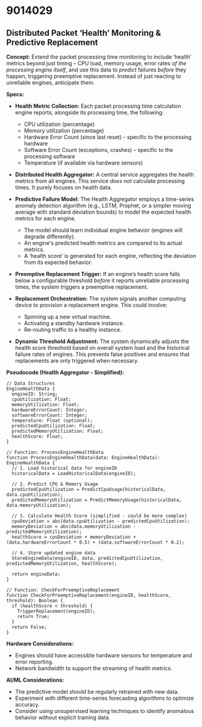 # 9014029

## Distributed Packet ‘Health’ Monitoring & Predictive Replacement

**Concept:** Extend the packet processing time monitoring to include ‘health’ metrics beyond just timing – CPU load, memory usage, error rates *of the processing engine itself*, and use this data to *predict* failures *before* they happen, triggering preemptive replacement.  Instead of just reacting to unreliable engines, anticipate them.

**Specs:**

*   **Health Metric Collection:** Each packet processing time calculation engine reports, alongside its processing time, the following:
    *   CPU utilization (percentage)
    *   Memory utilization (percentage)
    *   Hardware Error Count (since last reset) - specific to the processing hardware
    *   Software Error Count (exceptions, crashes) – specific to the processing software
    *   Temperature (if available via hardware sensors)

*   **Distributed Health Aggregator:**  A central service aggregates the health metrics from all engines. This service *does not* calculate processing times. It purely focuses on health data.

*   **Predictive Failure Model:** The Health Aggregator employs a time-series anomaly detection algorithm (e.g., LSTM, Prophet, or a simpler moving average with standard deviation bounds) to model the expected health metrics for each engine.  

    *   The model should learn individual engine behavior (engines will degrade differently).
    *   An engine's predicted health metrics are compared to its actual metrics.
    *   A ‘health score’ is generated for each engine, reflecting the deviation from its expected behavior.

*   **Preemptive Replacement Trigger:** If an engine’s health score falls below a configurable threshold *before* it reports unreliable processing times, the system triggers a preemptive replacement.

*   **Replacement Orchestration:**  The system signals another computing device to provision a replacement engine. This could involve:
    *   Spinning up a new virtual machine.
    *   Activating a standby hardware instance.
    *   Re-routing traffic to a healthy instance.

*   **Dynamic Threshold Adjustment:** The system dynamically adjusts the health score threshold based on overall system load and the historical failure rates of engines. This prevents false positives and ensures that replacements are only triggered when necessary.

**Pseudocode (Health Aggregator - Simplified):**

```
// Data Structures
EngineHealthData {
  engineID: String;
  cpuUtilization: Float;
  memoryUtilization: Float;
  hardwareErrorCount: Integer;
  softwareErrorCount: Integer;
  temperature: Float (optional);
  predictedCpuUtilization: Float;
  predictedMemoryUtilization: Float;
  healthScore: Float;
}

// Function: ProcessEngineHealthData
function ProcessEngineHealthData(data: EngineHealthData): EngineHealthData {
  // 1. Load historical data for engineID
  historicalData = LoadHistoricalData(engineID);

  // 2. Predict CPU & Memory Usage
  predictedCpuUtilization = PredictCpuUsage(historicalData, data.cpuUtilization);
  predictedMemoryUtilization = PredictMemoryUsage(historicalData, data.memoryUtilization);

  // 3. Calculate Health Score (simplified - could be more complex)
  cpuDeviation = abs(data.cpuUtilization - predictedCpuUtilization);
  memoryDeviation = abs(data.memoryUtilization - predictedMemoryUtilization);
  healthScore = cpuDeviation + memoryDeviation + (data.hardwareErrorCount * 0.5) + (data.softwareErrorCount * 0.2);

  // 4. Store updated engine data
  StoreEngineData(engineID, data, predictedCpuUtilization, predictedMemoryUtilization, healthScore);

  return engineData;
}

// Function: CheckForPreemptiveReplacement
function CheckForPreemptiveReplacement(engineID, healthScore, threshold): Boolean {
  if (healthScore < threshold) {
    TriggerReplacement(engineID);
    return True;
  }
  return False;
}
```

**Hardware Considerations:**

*   Engines should have accessible hardware sensors for temperature and error reporting.
*   Network bandwidth to support the streaming of health metrics.

**AI/ML Considerations:**

*   The predictive model should be regularly retrained with new data.
*   Experiment with different time-series forecasting algorithms to optimize accuracy.
*   Consider using unsupervised learning techniques to identify anomalous behavior without explicit training data.